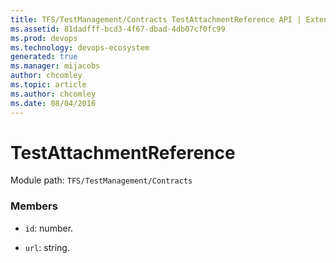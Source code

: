 ```yaml
---
title: TFS/TestManagement/Contracts TestAttachmentReference API | Extensions for Azure DevOps Services
ms.assetid: 81dadfff-bcd3-4f67-dbad-4db07cf0fc99
ms.prod: devops
ms.technology: devops-ecosystem
generated: true
ms.manager: mijacobs
author: chcomley
ms.topic: article
ms.author: chcomley
ms.date: 08/04/2016
---
```


# TestAttachmentReference

Module path: `TFS/TestManagement/Contracts`


### Members

* `id`: number. 

* `url`: string. 

